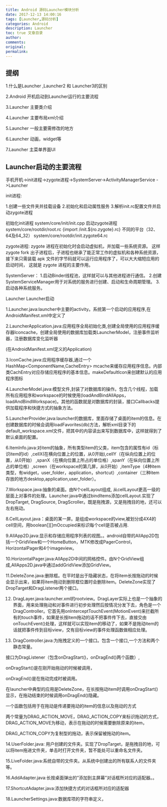 ```yaml
---
title: Android 源码Launcher模块分析
date: 2017-12-13 14:00:16
tags: [Launcher,源码分析]
categories: Android
description: Launcher
toc: true 文章目录
author:
comments:
original:
permalink: 
---
```

## 提纲
1.什么是Launcher ,Launcher2 和 Launcher3的区别

2.Android 开机启动到Launcher运行的主要流程

3.Launcher 主要类介绍

4.Launcher 主要布局xml介绍

5.Launcher 一般主要需修改的地方

6.Launcher 动画，widget等

7.Launcher 主菜单界面UI

## Launcher启动的主要流程
手机开机->init进程->zygote进程->SystemServer->ActivityManagerService
->Launcher

init进程:

1.创建一些文件夹并挂载设备
2.初始化和启动属性服务 
3.解析init.rc配置文件并启动zygote进程

初始化init进程
system/core/init/init.cpp
启动zygote进程
system/core/rootdir/root.rc
{import /init.${ro.zygote}.rc}
不同的平台（32、64及64_32）
system/core/rootdir/init.zygote64.rc

zygote进程:
zygote 进程在初始化时会启动虚拟机，并加载一些系统资源。
这样 zygote fork 出子进程后，子进程也继承了能正常工作的虚拟机和各种系统资源，
接下来只需装载 apk 文件的字节码就可以运行应用程序了，可以大大缩短应用的启动时间，
这就是 zygote 进程的主要作用。


SystemServer： 
1.启动Binder线程池，这样就可以与其他进程进行通信。 
2.创建SystemServiceManager用于对系统的服务进行创建、启动和生命周期管理。 
3.启动各种系统服务。

Launcher
Launcher启动

1.Launcher.java:launcher中主要的activity。系统第一个启动的应用程序,在AndroidManifest.xml中定义了<category android:name="android.intent.category.HOME" />

2.LauncherApplication.java:应用程序全局初始化类,创建全局使用的应用程序缓存器Iconcache，创建全局使用的数据库加载类LauncherModel，注册事件监听器，注册数据库变化监听器

(在AndroidManifest.xml定义的Application)

3.IconCache.java:应用程序缓存器,通过一个HashMap<ComponentName,CacheEntry> mcache来缓存应用程序信息。内部类CachEntry对应存储应用程序的基本信息。makeDefaultIcon来创建默认的应用程序图标

4.LauncherModel.java:模型文件,封装了对数据库的操作。包含几个线程，加载所有应用程序和workspace的时候使用(loadAndBindAllApps，loadAndBindWorkspace)。其他的函数就是对数据库的封装，接口Callbacks提供加载程序和快捷方式的抽象方法。

5.LauncherProvider.java:launcher的数据库，里面存储了桌面的item的信息。在创建数据库的时候会调用loadFavorites(db)方法，解析xml目录下的default_workspace.xml文件，把其中的内容读出来写到数据库中，这样就得到了默认桌面的配置。

6.ItemInfo.java:对item的抽象，所有类型item的父类，item包含的属性有id（标识item的id）,cellX(在横向位置上的位置，从0开始),cellY（在纵向位置上的位置，从0开始） ,spanX（在横向位置上所占的单位格）,spanY（在纵向位置上所占的单位格）,screen（在workspace的第几屏，从0开始）,itemType（4种item类型，有widget，user_folder，application，shortcut）,container（三种item存放的地方desktop,application,user_folder）。

7.Workspace.java:抽象的桌面。由N个cellLayout组成, 从cellLayout更高一级的层面上对事件的处理。Launcher.java中通过bindItems添加cellLayout.实现了DropTarget, DragSource, DragScroller。既是拖拽源，又是拖拽目的地，还可以左右拖动。

8.CellLayout.java：桌面的某一屏。是组成workspace的view,被划分成4X4的cell空间，用boolean[][]mOccupied来标识每个cell是否被占用.

9.AllApp2D.java:显示和存储应用程序列表的视图。。android自带的AllApp2D包括一个GridView和一个HomeButton，MTK修改成PagerControl，HorizontalPager和4个imageview。

10.HorizontalPager.java:AllApp2D中间的网格控件。由N个GridView组成,AllApps2D.java中通过addGridView添加GridView。

11.DeleteZone.java:删除框。在平时是出于隐藏状态，在将item长按拖动的时候会显示出来，如果将item拖动到删除框位置时会删除item。DeleteZone实现了DropTarget和DragListener两个接口。

12. DragLayer.java:launcher.xml的rootview。DragLayer实际上也是一个抽象的界面，用来处理拖动和对事件进行初步处理然后按情况分发下去，角色是一个DragController。它首先用onInterceptTouchEvent(MotionEvent)来拦截所有的touch事件，如果是长按item拖动的话不把事件传下去，直接交由onTouchEvent()处理，这样就可以实现item的移动了，如果不是拖动item的话就把事件传到目标view，交有目标view的事件处理函数做相应处理。

13. DragController.java:为拖拽定义的一个接口。包含一个接口,一个方法和两个静态常量。

接口为DragListener（包含onDragStart()，onDragEnd()两个函数）,

onDragStart()是在刚开始拖动的时候被调用，

onDragEnd()是在拖动完成时被调用。

在launcher中典型的应用是DeleteZone，在长按拖动item时调用onDragStart()显示，在拖动结束的时候调用onDragEnd()隐藏。

一个函数包括用于在拖动是传递要拖动的item的信息以及拖动的方式

两个常量为DRAG_ACTION_MOVE，DRAG_ACTION_COPY来标识拖动的方式，DRAG_ACTION_MOVE为移动，表示在拖动的时候需要删除原来的item，

DRAG_ACTION_COPY为复制型的拖动，表示保留被拖动的item。

14.UserFolder.java: 用户创建的文件夹。实现了DropTarget，是拖拽目的地，可以将item拖进文件夹，单击时打开文件夹，暂不能处可以重命名文件夹。

15.LiveFolder.java:系统自带的文件夹。从系统中创建出的所有联系人的文件夹等。 

16.AddAdapter.java:长按桌面弹出的”添加到主屏幕”对话框所对应的适配器。。 

17.ShortcutAdapter.java:添加快捷方式的对话框所对应的适配器 

18.LauncherSettings.java:数据库项的字符串定义，



